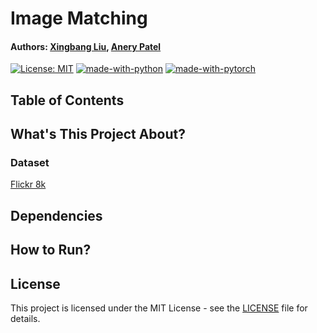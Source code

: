 # Image Matching
#### Authors: [Xingbang Liu](https://github.com/liux2), [Anery Patel]()

[![License: MIT](https://img.shields.io/badge/License-MIT-yellow.svg)](https://opensource.org/licenses/MIT)
[![made-with-python](https://img.shields.io/badge/Made%20with-Python-1f425f.svg)](https://www.python.org/)
[![made-with-pytorch](https://img.shields.io/badge/Made%20with-OpenCV-green)](https://opencv.org/)

## Table of Contents


## What's This Project About?



### Dataset

[Flickr 8k](https://www.kaggle.com/datasets/adityajn105/flickr8k)


## Dependencies


## How to Run?


## License

This project is licensed under the MIT License - see the [LICENSE](LICENSE)
file for details.
